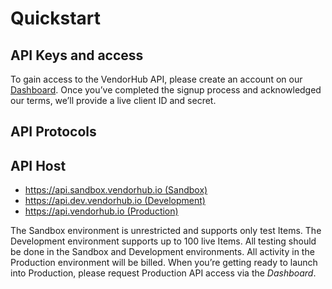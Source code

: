 # Quickstart

## API Keys and access

To gain access to the VendorHub API, please create an account on our [Dashboard](https://dashboard.vendorhub.io/signup). Once you’ve completed the signup process and acknowledged our terms, we’ll provide a live client ID and secret.

## API Protocols

## API Host

- https://api.sandbox.vendorhub.io (Sandbox)
- https://api.dev.vendorhub.io (Development)
- https://api.vendorhub.io (Production)

The Sandbox environment is unrestricted and supports only test Items. The Development environment supports up to 100 live Items. All testing should be done in the Sandbox and Development environments. All activity in the Production environment will be billed. When you’re getting ready to launch into Production, please request Production API access via the *Dashboard*.

